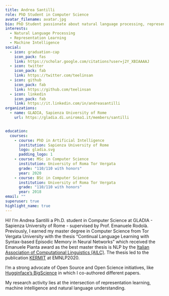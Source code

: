 ```yaml
---
title: Andrea Santilli
role: PhD Student in Computer Science
avatar_filename: avatar.jpg
bio: PhD Student passionate about natural language processing, representation learning and machine intelligence.
interests:
  - Natural Language Processing
  - Representation Learning
  - Machine Intelligence
social:
  - icon: graduation-cap
    icon_pack: fas
    link: https://scholar.google.com/citations?user=j2Y_XBIAAAAJ
  - icon: twitter
    icon_pack: fab
    link: https://twitter.com/teelinsan
  - icon: github
    icon_pack: fab
    link: https://github.com/teelinsan
  - icon: linkedin
    icon_pack: fab
    link: https://it.linkedin.com/in/andreasantilli
organizations:
  - name: GLADIA, Sapienza University of Rome
    url: https://gladia.di.uniroma1.it/members/santilli


education:
  courses:
    - course: PhD in Artificial Intelligence
      institution: Sapienza University of Rome
      logo: gladia.svg
      padding_logo: 1
    - course: MSc in Computer Science
      institution: University of Roma Tor Vergata
      grade: "110/110 with honors"
      year: 2020
    - course: BSc in Computer Science
      institution: University of Roma Tor Vergata
      grade: "110/110 with honors"
      year: 2018
email: ""
superuser: true
highlight_name: true
---
```


Hi! I’m Andrea Santilli a Ph.D. student in Computer Science at GLADIA - Sapienza University of Rome - supervised by Prof. Emanuele Rodolà.
Previously, I earned my master degree in Computer Science from Tor Vergata University with the thesis “Continual Language Learning with Syntax-based Episodic Memory in Neural Networks” which received the Emanuele Pianta award as the best master thesis is NLP by the [Italian Association of Computational Linguistics (AILC)](https://www.ai-lc.it/en/awards/best-master-thesis-emanuele-pianta/). The thesis led to the publication [KERMIT](https://aclanthology.org/2020.emnlp-main.18/) at EMNLP2020.

I’m a strong advocate of Open Source and Open Science initiatives, like [Hugginface’s BigScience](https://bigscience.huggingface.co/) in which I co-authored different papers.

My research activity lies at the intersection of representation learning, machine intelligence and natural language understanding.
